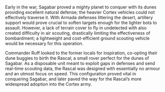 
<p>Early in the war, Sagabar proved a mighty planet to conquer with its dunes providing excellent natural defense; the heavier Cortex vehicles could not effectively traverse it. With Armada defenses littering the desert, artillery support would prove crucial to soften targets enough for the lighter bots to assault. However, a lack of terrain cover to fly in undetected with also created difficulty in air scouting, drastically limiting the effectiveness of bombardment; a lightweight and cost-efficient ground scouting vehicle would be necessary for this operation.</p>
<p>Commander Ruff looked to the former locals for inspiration, co-opting their dune buggies to birth the Rascal; a small rover perfect for the dunes of Sagabar. As a disposable unit meant to exploit gaps in defenses and send real-time scouting data, the Rascal was designed with essentially no armour and an utmost focus on speed. This configuration proved vital in conquering Sagabar, and later paved the way for the Rascal’s more widespread adoption into the Cortex army.</p>

